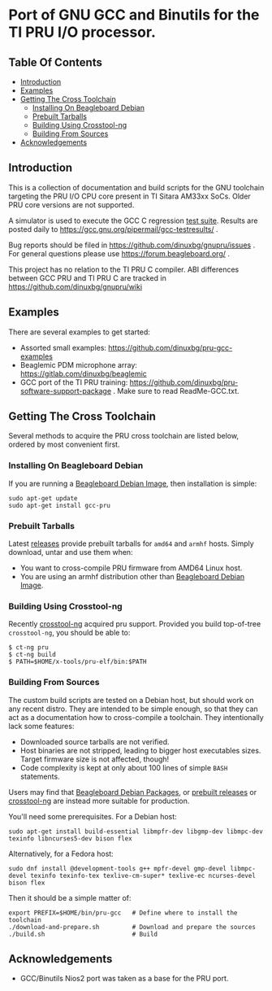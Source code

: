 # Port of GNU GCC and Binutils for the TI PRU I/O processor.

## Table Of Contents

 * [Introduction](#introduction)
 * [Examples](#examples)
 * [Getting The Cross Toolchain](#getting-the-cross-toolchain)
   * [Installing On Beagleboard Debian](#installing-on-beagleboard-debian)
   * [Prebuilt Tarballs](#prebuilt-tarballs)
   * [Building Using Crosstool-ng](#building-using-crosstool-ng)
   * [Building From Sources](#building-from-sources)
 * [Acknowledgements](#acknowledgements)

## Introduction

This is a collection of documentation and build scripts for the GNU toolchain targeting the PRU I/O CPU core present in TI Sitara AM33xx SoCs. Older PRU core versions are not supported.

A simulator is used to execute the GCC C regression [test suite](./testing/README.md). Results are posted daily to https://gcc.gnu.org/pipermail/gcc-testresults/ .

Bug reports should be filed in https://github.com/dinuxbg/gnupru/issues . For general questions please use https://forum.beagleboard.org/ .

This project has no relation to the TI PRU C compiler. ABI differences between GCC PRU and TI PRU C are tracked in https://github.com/dinuxbg/gnupru/wiki

## Examples

There are several examples to get started:
 * Assorted small examples: https://github.com/dinuxbg/pru-gcc-examples
 * Beaglemic PDM microphone array: https://gitlab.com/dinuxbg/beaglemic
 * GCC port of the TI PRU training: https://github.com/dinuxbg/pru-software-support-package . Make sure to read ReadMe-GCC.txt.

## Getting The Cross Toolchain

Several methods to acquire the PRU cross toolchain are listed below, ordered by most convenient first.

### Installing On Beagleboard Debian

If you are running a [Beagleboard Debian Image](https://beagleboard.org/latest-images), then installation is simple:

	sudo apt-get update
	sudo apt-get install gcc-pru

### Prebuilt Tarballs

Latest [releases](https://github.com/dinuxbg/gnupru/releases/latest) provide prebuilt tarballs for `amd64` and `armhf` hosts. Simply download, untar and use them when:

 * You want to cross-compile PRU firmware from AMD64 Linux host.
 * You are using an armhf distribution other than [Beagleboard Debian Image](https://beagleboard.org/latest-images).

### Building Using Crosstool-ng

Recently [crosstool-ng](https://github.com/crosstool-ng/crosstool-ng) acquired pru support. Provided you build top-of-tree `crosstool-ng`, you should be able to:

	$ ct-ng pru
	$ ct-ng build
	$ PATH=$HOME/x-tools/pru-elf/bin:$PATH


### Building From Sources

The custom build scripts are tested on a Debian host, but should work on any recent distro. They are intended to be simple enough, so that they can act as a documentation how to cross-compile a toolchain. They intentionally lack some features:

 * Downloaded source tarballs are not verified.
 * Host binaries are not stripped, leading to bigger host executables sizes. Target firmware size is not affected, though!
 * Code complexity is kept at only about 100 lines of simple `BASH` statements.

Users may find that [Beagleboard Debian Packages](#installing-on-beagleboard-debian), or [prebuilt releases](#prebuilt-tarballs) or [crosstool-ng](#building-using-crosstool-ng) are instead more suitable for production.

You'll need some prerequisites. For a Debian host:

	sudo apt-get install build-essential libmpfr-dev libgmp-dev libmpc-dev texinfo libncurses5-dev bison flex

Alternatively, for a Fedora host:

	sudo dnf install @development-tools g++ mpfr-devel gmp-devel libmpc-devel texinfo texinfo-tex texlive-cm-super* texlive-ec ncurses-devel bison flex

Then it should be a simple matter of:

	export PREFIX=$HOME/bin/pru-gcc   # Define where to install the toolchain
	./download-and-prepare.sh         # Download and prepare the sources
	./build.sh                        # Build

## Acknowledgements

 * GCC/Binutils Nios2 port was taken as a base for the PRU port.
